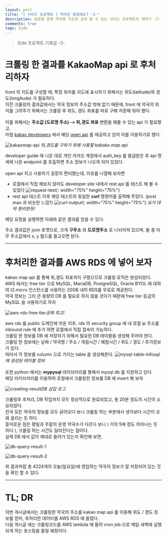 ```yaml
---
layout: post
title: "[ 사이드 프로젝트 ] 약국은 휴일에도? -3-"
description: 공휴일 운영 약국을 지도로 검색 할 수 있는 사이드 프로젝트의 제작기 -3-
comments: true
tags: Side
---
```


> Side 프로젝트 기록글 -3-

# 크롤링 한 결과를 KakaoMap api 로 후처리하자

front 의 지도를 구성할 때, 특정 위치를 지도에 표시하기 위해서는 위도(latitude)와 경도(longitude) 가 필요하다.\
이전 크롤링의 결과값에서는 약국 정보의 주소값 밖에 없기 때문에, front 에 약국의 위치를 그려주기 위해서는 크롤링 후 위도, 경도 좌표를 따로 구해 저장해 둬야 했다.
\
\
이를 위해서는 **주소값 (도로명 주소) -> 위,경도 좌표** 변환을 해줄 수 있는 api 가 필요했고,\
마침 [kakao developers](https://developers.kakao.com/) 에서 해당 [open api](https://developers.kakao.com/tool/rest-api/open/get/v2-local-search-address.%7Bformat%7D) 를 제공하고 있어 이를 이용하기로 했다.


![kakaomap-api](https://user-images.githubusercontent.com/25953981/107145216-8cdf2a80-6983-11eb-9eda-f59318317181.png)
*위,경도를 구하기 위해 사용할 kakako map api*

developer guide 에 나온 대로 개인 카카오 계정에서 auth_key 를 발급받은 후 api 명세에 나온 endpoint 를 호출하면 주소 정보가 나오게 되어 있었다.
\
\
open api 치고 사용하기 굉장히 편리했는데, 이유를 나열해 보자면
- 로컬에서 직접 해보지 않아도 developer site 내에서 rest api 를 테스트 해 볼 수 있었다
    ![request-test](https://user-images.githubusercontent.com/25953981/107145421-aaf95a80-6984-11eb-8a0f-54011f883829.png){: width="75%" height="75%"}
- rest api 테스트 이후 해당 테스트와 동일한 **curl** 명령어를 출력해 주었다. (post man 과 비슷한 느낌?)
    ![curl-output](https://user-images.githubusercontent.com/25953981/107145394-82716080-6984-11eb-8fe7-2923e4b33b00.png){: width="75%" height="75%"}
    *요거 대박 편리한듯!*

해당 요청을 실행하면 아래와 같은 결과를 얻을 수 있다.
<script src="https://gist.github.com/HVHO/8a74c00b839559e8aa9d174945ec27b6.js"></script>
주소 결과값은 json 포맷으로, 크게 **구주소** 와 **도로명주소** 로 나뉘어져 있으며, 둘 중 아무 주소값에서 x, y 필드를 들고오면 된다.

---

# 후처리한 결과를 AWS RDS 에 넣어 보자

kakao map api 를 통해 위,경도 좌표까지 구했으므로 크롤링 로직은 완성되었다.\
AWS 에서는 free tier 으로 MySQL, MariaDB, PostgreSQL, Oracle BYOL 에 대하여 t2.micro 인스턴스를 사용하는 20GB 내의 RDS를 무료로 제공한다. \
약국 정보는 그리 큰 용량의 DB 를 필요로 하지 않을 것이기 때문에 free tier 등급의 MySQL 을 사용하기로 하자

![aws-rds-free-tier](https://user-images.githubusercontent.com/25953981/107145856-d16cc500-6987-11eb-8f6b-1f6ea44dfcb3.png)*공짜 최고!*

aws rds 를 public 도메인에 띄운 이후, rds 의 security group 에 내 로컬 ip 주소를 inbound rule 에 추가 하면 로컬에서 직접 접속이 가능하다.\
크롤링 한 정보를 DB 에 저장하기 위해서 필요한 DB 테이블을 생성해 주어야 한다.\
크롤링 한 정보에는 날짜 / 약국명 / 주소 / 개점시간 / 폐점시간 / 위도 / 경도 / 추가정보 가 있다.\
따라서 각 정보를 column 으로 가지는 table 을 생성해준다.
![mysql-table-info](https://user-images.githubusercontent.com/25953981/107146124-8358c100-6989-11eb-8ef0-3713591bd1d8.png)*sql 에 생성된 테이블 정보*
\
\
또한 python 에서는 **mypysql** 라이브러리를 통해서 mysql db 를 지원하고 있다.\
해당 라이브러리를 이용하여  로컬에서 크롤링한 정보를 DB 에 insert 해 보자

![crawling-result](https://user-images.githubusercontent.com/25953981/107147087-7e970b80-698f-11eb-999a-b3159a05fa84.png)*DB 삽입 로그*

크롤링후 후처리, DB 작업까지 모두 정상적으로 완료되었고, 총 20분 정도의 시간이 소요되었다.\
전국 모든 약국의 정보를 모두 긁어오다 보니 크롤링 하는 부분에서 생각보다 시간이 오래 걸리는 듯 하다.\
흥미로운 점은 평일과 주말의 운영 약국수가 다르다 보니 ( 거의 5배 정도 차이나는 듯 하다 ), 크롤링 하는 시간도 달라진다는 점이다.\
실제 DB 에서 값이 제대로 들어가 있는지 확인해 보면,

![db-query-result-1](https://user-images.githubusercontent.com/25953981/107147208-27de0180-6990-11eb-9f1c-4a410c575fef.png)

![db-query-result-2](https://user-images.githubusercontent.com/25953981/107147268-65db2580-6990-11eb-8bc5-4cf777eb768a.png)

위 결과처럼 총 4224개의 오늘(일요일)에 영업하는 약국의 정보가 잘 저장되어 있는 것을 확인 할 수 있다.

---
# TL; DR

이번 게시글에서는 크롤링한 약국의 주소를 kakao map api 를 이용해 위도 / 경도 정보를 얻어, 후처리한 데이터를 AWS RDS 에 올렸다.\
다음 게시글 에는 크롤링코드를 AWS lambda 에 올려 cron job 으로 매일 새벽에 실행되게 하는 포스팅을 올릴 예정이다.





